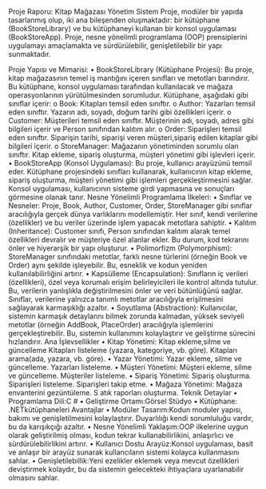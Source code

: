 Proje Raporu: Kitap Mağazası Yönetim Sistem Proje, modüler bir yapıda tasarlanmış olup, iki ana bileşenden oluşmaktadır: bir kütüphane (BookStoreLibrary) ve bu kütüphaneyi kullanan bir konsol uygulaması (BookStoreApp). Proje, nesne yönelimli programlama (OOP) prensiplerini uygulamayı amaçlamakta ve sürdürülebilir, genişletilebilir bir yapı sunmaktadır.

Proje Yapısı ve Mimarisi: • BookStoreLibrary (Kütüphane Projesi): Bu proje, kitap mağazasının temel iş mantığını içeren sınıfları ve metotları barındırır. Bu kütüphane, konsol uygulaması tarafından kullanılacak ve mağaza operasyonlarının yürütülmesinden sorumludur. Kütüphane, aşağıdaki gibi sınıflar içerir: o Book: Kitapları temsil eden sınıftır. o Author: Yazarları temsil eden sınıftır. Yazarın adı, soyadı, doğum tarihi gibi özellikleri içerir. o Customer: Müşterileri temsil eden sınıftır. Müşterinin adı, soyadı, adres gibi bilgileri içerir ve Person sınıfından kalıtım alır. o Order: Siparişleri temsil eden sınıftır. Siparişin tarihi, siparişi veren müşteri,sipariş edilen kitaplar gibi bilgileri içerir. o StoreManager: Mağazanın yönetiminden sorumlu olan sınıftır. Kitap ekleme, sipariş oluşturma, müşteri yönetimi gibi işlevleri içerir. • BookStoreApp (Konsol Uygulaması): Bu proje, kullanıcı arayüzünü temsil eder. Kütüphane projesindeki sınıfları kullanarak, kullanıcının kitap ekleme, sipariş oluşturma, müşteri yönetimi gibi işlemleri gerçekleştirmesini sağlar. Konsol uygulaması, kullanıcının sisteme girdi yapmasına ve sonuçları görmesine olanak tanır.
Nesne Yönelimli Programlama İlkeleri: • Sınıflar ve Nesneler: Proje, Book, Author, Customer, Order, StoreManager gibi sınıflar aracılığıyla gerçek dünya varlıklarını modellemiştir. Her sınıf, kendi verilerine (özellikler) ve bu veriler üzerinde işlem yapacak metotlara sahiptir. • Kalıtım (Inheritance): Customer sınıfı, Person sınıfından kalıtım alarak temel özellikleri devralır ve müşteriye özel alanlar ekler. Bu durum, kod tekrarını önler ve hiyerarşik bir yapı oluşturur. • Polimorfizm (Polymorphism): StoreManager sınıfındaki metotlar, farklı nesne türlerini (örneğin Book ve Order) aynı şekilde işleyebilir. Bu, esneklik ve kodun yeniden kullanılabilirliğini artırır. • Kapsülleme (Encapsulation): Sınıfların iç verileri (özellikleri), özel veya korumalı erişim belirleyicileri ile kontrol altında tutulur. Bu, verilerin yanlışlıkla değiştirilmesini önler ve veri bütünlüğünü sağlar. Sınıflar, verilerine yalnızca tanımlı metotlar aracılığıyla erişilmesini sağlayarak karmaşıklığı azaltır. • Soyutlama (Abstraction): Kullanıcılar, sistemin karmaşık detaylarını bilmek zorunda kalmadan, yüksek seviyeli metotlar (örneğin AddBook, PlaceOrder) aracılığıyla işlemlerini gerçekleştirebilir. Bu, sistemin kullanımını kolaylaştırır ve geliştirme sürecini hızlandırır.
Ana İşlevsellikler • Kitap Yönetimi:
Kitap ekleme,silme ve güncelleme
Kitapları listeleme (yazara, kategoriye, vb. göre).
Kitapları arama(ada, yazara, vb. göre). • Yazar Yönetimi:
Yazar ekleme, silme ve güncelleme.
Yazarları listeleme. • Müşteri Yönetimi:
Müşteri ekleme, silme ve güncelleme.
Müşteriler listeleme. • Sipariş Yönetimi:
Sipariş oluşturma.
Siparişleri listeleme.
Siparişleri takip etme. • Mağaza Yönetimi:
Mağaza envanterini gezüntüleme.
S atık raporları oluşturma.
Teknik Detaylar • Programlama Dili:C # • Geliştirme Ortamı:Görsel Stüdyo • Kütüphane: .NETkütüphaneleri
Avantajlar • Modüler Tasarım:Kodun moduler yapısı, bakımı ve genişletilmesini kolaylaştırır. Duyarlılığı kendi sorumluluğu vardır, bu da karışıkçığı azaltır. • Nesne Yönelimli Yaklaşım:OOP ilkelerine uygun olarak geliştirilmiş olması, kodun tekrar kullanabilirlikini, anlaşırlıcı ve sürdürülebilirlikini artırır. • Kullanıcı Dostu Arayüz:Konsol uygulaması, basit ve anlaşır bir arayüz sunarak kullancıların sistemi kolayca kullanmasını sahlar. • Genişletilebillik:Yeni ezelikler eklemek veya mevcut özellikleri deviştirmek kolaydır, bu da sistemin gelecekteki ihtiyaçlara uyarlanabilir olmasını sahlar.

